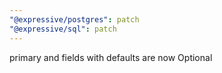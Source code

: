 ```yaml
---
"@expressive/postgres": patch
"@expressive/sql": patch
---
```


primary and fields with defaults are now Optional
